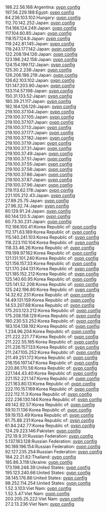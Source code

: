 186.22.56.168:Argentina: [ovpn config](vpn/186_22_56_168.ovpn)  
197.56.229.188:Egypt: [ovpn config](vpn/197_56_229_188.ovpn)  
84.236.103.102:Hungary: [ovpn config](vpn/84_236_103_102.ovpn)  
112.70.142.252:Japan: [ovpn config](vpn/112_70_142_252.ovpn)  
114.166.124.249:Japan: [ovpn config](vpn/114_166_124_249.ovpn)  
117.104.60.85:Japan: [ovpn config](vpn/117_104_60_85.ovpn)  
118.157.124.8:Japan: [ovpn config](vpn/118_157_124_8.ovpn)  
119.242.81.145:Japan: [ovpn config](vpn/119_242_81_145.ovpn)  
119.243.177.142:Japan: [ovpn config](vpn/119_243_177_142.ovpn)  
122.208.194.126:Japan: [ovpn config](vpn/122_208_194_126.ovpn)  
123.198.242.158:Japan: [ovpn config](vpn/123_198_242_158.ovpn)  
124.154.199.112:Japan: [ovpn config](vpn/124_154_199_112.ovpn)  
125.30.2.238:Japan: [ovpn config](vpn/125_30_2_238.ovpn)  
126.206.186.219:Japan: [ovpn config](vpn/126_206_186_219.ovpn)  
126.62.103.102:Japan: [ovpn config](vpn/126_62_103_102.ovpn)  
131.147.203.90:Japan: [ovpn config](vpn/131_147_203_90.ovpn)  
133.114.57.198:Japan: [ovpn config](vpn/133_114_57_198.ovpn)  
150.31.133.52:Japan: [ovpn config](vpn/150_31_133_52.ovpn)  
180.39.21.117:Japan: [ovpn config](vpn/180_39_21_117.ovpn)  
182.164.126.126:Japan: [ovpn config](vpn/182_164_126_126.ovpn)  
219.100.37.104:Japan: [ovpn config](vpn/219_100_37_104.ovpn)  
219.100.37.105:Japan: [ovpn config](vpn/219_100_37_105.ovpn)  
219.100.37.107:Japan: [ovpn config](vpn/219_100_37_107.ovpn)  
219.100.37.13:Japan: [ovpn config](vpn/219_100_37_13.ovpn)  
219.100.37.177:Japan: [ovpn config](vpn/219_100_37_177.ovpn)  
219.100.37.182:Japan: [ovpn config](vpn/219_100_37_182.ovpn)  
219.100.37.19:Japan: [ovpn config](vpn/219_100_37_19.ovpn)  
219.100.37.31:Japan: [ovpn config](vpn/219_100_37_31.ovpn)  
219.100.37.49:Japan: [ovpn config](vpn/219_100_37_49.ovpn)  
219.100.37.51:Japan: [ovpn config](vpn/219_100_37_51.ovpn)  
219.100.37.55:Japan: [ovpn config](vpn/219_100_37_55.ovpn)  
219.100.37.58:Japan: [ovpn config](vpn/219_100_37_58.ovpn)  
219.100.37.86:Japan: [ovpn config](vpn/219_100_37_86.ovpn)  
219.100.37.87:Japan: [ovpn config](vpn/219_100_37_87.ovpn)  
219.100.37.96:Japan: [ovpn config](vpn/219_100_37_96.ovpn)  
219.113.62.178:Japan: [ovpn config](vpn/219_113_62_178.ovpn)  
221.105.212.43:Japan: [ovpn config](vpn/221_105_212_43.ovpn)  
27.89.25.75:Japan: [ovpn config](vpn/27_89_25_75.ovpn)  
27.96.32.74:Japan: [ovpn config](vpn/27_96_32_74.ovpn)  
60.129.91.24:Japan: [ovpn config](vpn/60_129_91_24.ovpn)  
60.144.120.5:Japan: [ovpn config](vpn/60_144_120_5.ovpn)  
60.73.30.231:Japan: [ovpn config](vpn/60_73_30_231.ovpn)  
112.166.100.41:Korea Republic of: [ovpn config](vpn/112_166_100_41.ovpn)  
112.171.63.189:Korea Republic of: [ovpn config](vpn/112_171_63_189.ovpn)  
115.140.241.103:Korea Republic of: [ovpn config](vpn/115_140_241_103.ovpn)  
118.223.110.104:Korea Republic of: [ovpn config](vpn/118_223_110_104.ovpn)  
118.33.46.26:Korea Republic of: [ovpn config](vpn/118_33_46_26.ovpn)  
119.199.97.162:Korea Republic of: [ovpn config](vpn/119_199_97_162.ovpn)  
121.131.101.240:Korea Republic of: [ovpn config](vpn/121_131_101_240.ovpn)  
121.156.157.33:Korea Republic of: [ovpn config](vpn/121_156_157_33.ovpn)  
121.170.244.131:Korea Republic of: [ovpn config](vpn/121_170_244_131.ovpn)  
121.185.152.212:Korea Republic of: [ovpn config](vpn/121_185_152_212.ovpn)  
125.140.60.95:Korea Republic of: [ovpn config](vpn/125_140_60_95.ovpn)  
125.141.52.208:Korea Republic of: [ovpn config](vpn/125_141_52_208.ovpn)  
125.242.196.80:Korea Republic of: [ovpn config](vpn/125_242_196_80.ovpn)  
14.32.62.231:Korea Republic of: [ovpn config](vpn/14_32_62_231.ovpn)  
14.49.131.159:Korea Republic of: [ovpn config](vpn/14_49_131_159.ovpn)  
14.53.207.68:Korea Republic of: [ovpn config](vpn/14_53_207_68.ovpn)  
175.203.123.212:Korea Republic of: [ovpn config](vpn/175_203_123_212.ovpn)  
175.208.158.129:Korea Republic of: [ovpn config](vpn/175_208_158_129.ovpn)  
180.230.53.252:Korea Republic of: [ovpn config](vpn/180_230_53_252.ovpn)  
183.104.138.192:Korea Republic of: [ovpn config](vpn/183_104_138_192.ovpn)  
1.234.96.204:Korea Republic of: [ovpn config](vpn/1_234_96_204.ovpn)  
211.222.221.77:Korea Republic of: [ovpn config](vpn/211_222_221_77.ovpn)  
211.222.55.165:Korea Republic of: [ovpn config](vpn/211_222_55_165.ovpn)  
211.226.157.133:Korea Republic of: [ovpn config](vpn/211_226_157_133.ovpn)  
211.247.105.252:Korea Republic of: [ovpn config](vpn/211_247_105_252.ovpn)  
211.49.251.172:Korea Republic of: [ovpn config](vpn/211_49_251_172.ovpn)  
218.156.197.147:Korea Republic of: [ovpn config](vpn/218_156_197_147.ovpn)  
220.86.170.56:Korea Republic of: [ovpn config](vpn/220_86_170_56.ovpn)  
221.144.43.40:Korea Republic of: [ovpn config](vpn/221_144_43_40.ovpn)  
221.152.221.147:Korea Republic of: [ovpn config](vpn/221_152_221_147.ovpn)  
221.163.80.13:Korea Republic of: [ovpn config](vpn/221_163_80_13.ovpn)  
222.110.157.169:Korea Republic of: [ovpn config](vpn/222_110_157_169.ovpn)  
222.112.11.3:Korea Republic of: [ovpn config](vpn/222_112_11_3.ovpn)  
222.236.130.144:Korea Republic of: [ovpn config](vpn/222_236_130_144.ovpn)  
49.142.92.57:Korea Republic of: [ovpn config](vpn/49_142_92_57.ovpn)  
59.10.11.136:Korea Republic of: [ovpn config](vpn/59_10_11_136.ovpn)  
59.19.153.49:Korea Republic of: [ovpn config](vpn/59_19_153_49.ovpn)  
61.75.88.231:Korea Republic of: [ovpn config](vpn/61_75_88_231.ovpn)  
61.84.242.77:Korea Republic of: [ovpn config](vpn/61_84_242_77.ovpn)  
124.29.223.146:Pakistan: [ovpn config](vpn/124_29_223_146.ovpn)  
212.19.9.31:Russian Federation: [ovpn config](vpn/212_19_9_31.ovpn)  
5.137.183.128:Russian Federation: [ovpn config](vpn/5_137_183_128.ovpn)  
90.189.196.154:Russian Federation: [ovpn config](vpn/90_189_196_154.ovpn)  
92.127.235.254:Russian Federation: [ovpn config](vpn/92_127_235_254.ovpn)  
184.22.21.62:Thailand: [ovpn config](vpn/184_22_21_62.ovpn)  
185.86.3.118:Ukraine: [ovpn config](vpn/185_86_3_118.ovpn)  
173.198.248.39:United States: [ovpn config](vpn/173_198_248_39.ovpn)  
195.123.240.66:United States: [ovpn config](vpn/195_123_240_66.ovpn)  
38.145.176.88:United States: [ovpn config](vpn/38_145_176_88.ovpn)  
98.252.114.254:United States: [ovpn config](vpn/98_252_114_254.ovpn)  
1.52.3.103:Viet Nam: [ovpn config](vpn/1_52_3_103.ovpn)  
1.52.5.47:Viet Nam: [ovpn config](vpn/1_52_5_47.ovpn)  
203.205.25.222:Viet Nam: [ovpn config](vpn/203_205_25_222.ovpn)  
27.2.13.236:Viet Nam: [ovpn config](vpn/27_2_13_236.ovpn)  
